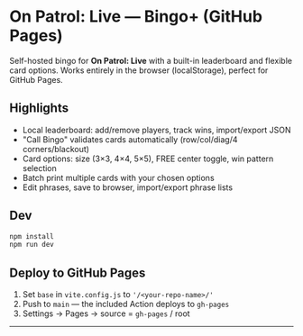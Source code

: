 # On Patrol: Live — Bingo+ (GitHub Pages)

Self-hosted bingo for **On Patrol: Live** with a built-in leaderboard and flexible card options.
Works entirely in the browser (localStorage), perfect for GitHub Pages.

## Highlights
- Local leaderboard: add/remove players, track wins, import/export JSON
- "Call Bingo" validates cards automatically (row/col/diag/4 corners/blackout)
- Card options: size (3×3, 4×4, 5×5), FREE center toggle, win pattern selection
- Batch print multiple cards with your chosen options
- Edit phrases, save to browser, import/export phrase lists

## Dev
```bash
npm install
npm run dev
```

## Deploy to GitHub Pages
1) Set `base` in `vite.config.js` to `'/<your-repo-name>/'`
2) Push to `main` — the included Action deploys to `gh-pages`
3) Settings → Pages → source = `gh-pages` / root

---
